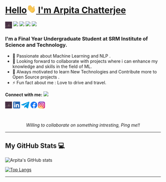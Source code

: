 # [Hello<img src="https://raw.githubusercontent.com/ABSphreak/ABSphreak/master/gifs/Hi.gif" width="30px"> I'm Arpita Chatterjee][website]
<!--img align=center alt="Hello!!" height=250px width=250px src="./SocialLogo/gif.gif"-->
[<img align="center" alt="Arpita" height="22px" src="./SocialLogo/Arpita Chatterjee.png" />][website]
[<img height="30" src="https://img.shields.io/badge/LinkedIn-0077B5?style=for-the-badge&logo=linkedin&logoColor=white" />][linkedin]
[<img height="30" src = "https://img.shields.io/badge/Stack_Overflow-FE7A16?style=for-the-badge&logo=stack-overflow&logoColor=white">][stackoverflow] 
[<img height="30" src="https://img.shields.io/badge/Quora-%23B92B27.svg?&style=for-the-badge&logo=Quora&logoColor=white">][quora]
[<img height="30" src="https://img.shields.io/badge/Kaggle-20BEFF?style=for-the-badge&logo=Kaggle&logoColor=white" />][kaggle]


### I'm a Final Year Undergraduate Student at SRM Institute of Science and Technology. 

- 🌱 Passionate about Machine Learning and NLP .
- 👯 Looking forward to collaborate with projects where i can enhance my knowledge and skills in the field of ML. 
- 🥅 Always motivated to learn New Technologies and Contribute more to Open Source projects .
- ⚡ Fun fact about me : Love to drive and travel.


 


<!--p align="center">

  <div align="center">
 <b>Languages and Tools</b>
     <br/>
     <br/>
  <code><img height="40" src="https://raw.githubusercontent.com/github/explore/80688e429a7d4ef2fca1e82350fe8e3517d3494d/topics/cpp/cpp.png"></code> 
  <code><img height="40" src="https://raw.githubusercontent.com/jmnote/z-icons/master/svg/c.svg"></code> 
    <code><img height="40" src="https://raw.githubusercontent.com/jmnote/z-icons/master/svg/python.svg"></code>
  <code><img height="40" src="https://raw.githubusercontent.com/github/explore/80688e429a7d4ef2fca1e82350fe8e3517d3494d/topics/html/html.png"></code>
  <code><img height="40" src="https://raw.githubusercontent.com/github/explore/80688e429a7d4ef2fca1e82350fe8e3517d3494d/topics/css/css.png"></code> 
  <code><img height="40" src="https://raw.githubusercontent.com/github/explore/80688e429a7d4ef2fca1e82350fe8e3517d3494d/topics/javascript/javascript.png"></code> 
  <code><img height="40" src="https://raw.githubusercontent.com/github/explore/80688e429a7d4ef2fca1e82350fe8e3517d3494d/topics/mysql/mysql.png"></code>
  <!--code><img height="40" src="https://raw.githubusercontent.com/github/explore/80688e429a7d4ef2fca1e82350fe8e3517d3494d/topics/ml/m.png"></code> 
  <code><img height="40" src="https://raw.githubusercontent.com/github/explore/80688e429a7d4ef2fca1e82350fe8e3517d3494d/topics/dl/dl.png"></code>

  </div>
  </p-->

**Connect with me:** <img src="https://media.giphy.com/media/LnQjpWaON8nhr21vNW/giphy.gif" height="32">

[<img align="center" alt="Arpita" height="22px" src="./SocialLogo/Arpita Chatterjee.png" />][website]
[<img align="center" alt="Arpita | LinkedIn" height="22px" src="./SocialLogo/LinkedIn.png" />][linkedin]
[<img align="center" alt="Arpita | Telegram" height="22px" src="./SocialLogo/Telegram.png" />][telegram]
[<img align="center" alt="Arpita | Facebook" height="22px" src="./SocialLogo/Facebook.png" />][facebook]
[<img align="center" alt="Arpita | Instagram" height="22px" src="./SocialLogo/Instagram.png" />][instagram]

<br/>

<p align=center>
<em>Willing to collaborate on something intresting, Ping me!!</em>
</p>

---


## My GitHub Stats 💻

![Arpita's GitHub stats](https://github-readme-stats.vercel.app/api?username=ArpitaChatterjee&hide=issues,contribs&show_icons=true&theme=outrun)

[![Top Langs](https://github-readme-stats.vercel.app/api/top-langs/?username=ArpitaChatterjee&layout=compact&theme=flag-india)](https://github.com/ArpitaChatterjee/github-readme-stats)


---


[website]: https://my-portfolio.arpitachatterjee.vercel.app/
[linkedin]: https://www.linkedin.com/in/arpitachatterjee25/. 
[mail]: mailto:arpitachatterjee2510@gmail.com. 
[quora]: https://www.quora.com/profile/ArpitaChatterjee
[telegram]: https://telegram.me/arpitachatterjee25.
[facebook]: https://www.facebook.com/Chatterjee__
[instagram]: https://www.instagram.com/_arpita.chatterjee_/
[kaggle]: https://www.kaggle.com/arpitachatterjee25
[stackoverflow]: https://stackoverflow.com/users/preferences/17364101 
<!--**ArpitaChatterjee/ArpitaChatterjee** is a ✨ _special_ ✨ repository because its `README.md` (this file) appears on your GitHub profile.

Here are some ideas to get you started:

- 🔭 I’m currently working on Machine Learning
- 🌱 I’m currently learning  Deep Learning
- 👯 I’m looking to collaborate on 
- 🤔 I’m looking for help with ...
- 💬 Ask me about ...
- 📫 How to reach me: arpitachatterjee2510@gmail.com
- 😄 Pronouns: ...
- ⚡ Fun fact: ...
-->
